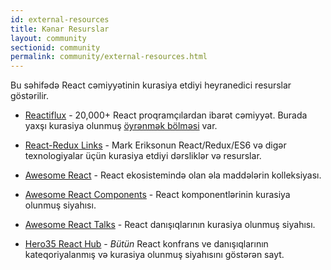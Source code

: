 ```yaml
---
id: external-resources
title: Kənar Resurslar
layout: community
sectionid: community
permalink: community/external-resources.html
---
```


Bu səhifədə React cəmiyyətinin kurasiya etdiyi heyranedici resurslar göstərilir.

- [Reactiflux](https://www.reactiflux.com/) - 20,000+ React proqramçılardan ibarət cəmiyyət. Burada yaxşı kurasiya olunmuş [öyrənmək bölməsi](https://www.reactiflux.com/learning/) var.

- [React-Redux Links](https://github.com/markerikson/react-redux-links) - Mark Eriksonun React/Redux/ES6 və digər texnologiyalar üçün kurasiya etdiyi dərsliklər və resurslar.

- [Awesome React](https://github.com/enaqx/awesome-react) - React ekosistemində olan əla maddələrin kolleksiyası.

- [Awesome React Components](https://github.com/brillout/awesome-react-components) - React komponentlərinin kurasiya olunmuş siyahısı.

- [Awesome React Talks](https://github.com/tiaanduplessis/awesome-react-talks) - React danışıqlarının kurasiya olunmuş siyahısı.

- [Hero35 React Hub](https://hero35.com/topic/react) - _Bütün_ React konfrans ve danışıqlarının kateqoriyalanmış və kurasiya olunmuş siyahısını göstərən sayt.
